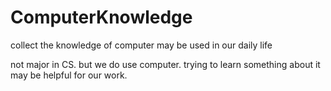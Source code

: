 # ComputerKnowledge
collect the knowledge of computer may be used in our daily life

not major in CS. but we do use computer. trying to learn something about it may be helpful for our work. 
